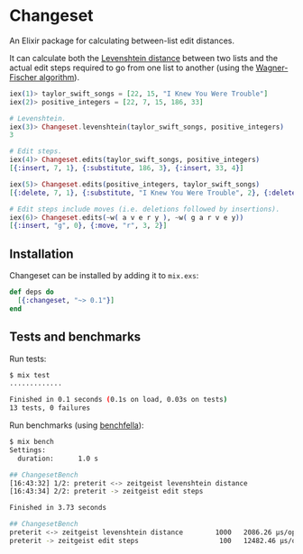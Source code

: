 # Changeset

An Elixir package for calculating between-list edit distances.

It can calculate both the [Levenshtein distance](https://en.wikipedia.org/wiki/Levenshtein_distance) between two lists and the actual edit steps required to go from one list to another (using the [Wagner-Fischer algorithm](https://en.wikipedia.org/wiki/Wagner%E2%80%93Fischer_algorithm)).

```elixir
iex(1)> taylor_swift_songs = [22, 15, "I Knew You Were Trouble"]
iex(2)> positive_integers = [22, 7, 15, 186, 33]

# Levenshtein.
iex(3)> Changeset.levenshtein(taylor_swift_songs, positive_integers)
3

# Edit steps.
iex(4)> Changeset.edits(taylor_swift_songs, positive_integers)
[{:insert, 7, 1}, {:substitute, 186, 3}, {:insert, 33, 4}]

iex(5)> Changeset.edits(positive_integers, taylor_swift_songs)
[{:delete, 7, 1}, {:substitute, "I Knew You Were Trouble", 2}, {:delete, 33, 4}]

# Edit steps include moves (i.e. deletions followed by insertions).
iex(6)> Changeset.edits(~w( a v e r y ), ~w( g a r v e y))
[{:insert, "g", 0}, {:move, "r", 3, 2}]
```

## Installation

Changeset can be installed by adding it to `mix.exs`:

```elixir
def deps do
  [{:changeset, "~> 0.1"}]
end
```

## Tests and benchmarks

Run tests:

```sh
$ mix test
.............

Finished in 0.1 seconds (0.1s on load, 0.03s on tests)
13 tests, 0 failures
```

Run benchmarks (using [benchfella](https://github.com/alco/benchfella)):

```sh
$ mix bench
Settings:
  duration:      1.0 s

## ChangesetBench
[16:43:32] 1/2: preterit <-> zeitgeist levenshtein distance
[16:43:34] 2/2: preterit -> zeitgeist edit steps

Finished in 3.73 seconds

## ChangesetBench
preterit <-> zeitgeist levenshtein distance        1000   2086.26 µs/op
preterit -> zeitgeist edit steps                    100   12482.46 µs/op
```
